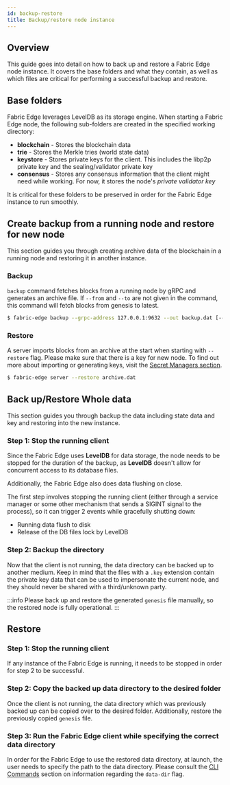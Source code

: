 ```yaml
---
id: backup-restore
title: Backup/restore node instance
---
```


## Overview

This guide goes into detail on how to back up and restore a Fabric Edge node instance.
It covers the base folders and what they contain, as well as which files are critical for performing a successful backup and restore.

## Base folders

Fabric Edge leverages LevelDB as its storage engine.
When starting a Fabric Edge node, the following sub-folders are created in the specified working directory:
* **blockchain** - Stores the blockchain data
* **trie** - Stores the Merkle tries (world state data)
* **keystore** - Stores private keys for the client. This includes the libp2p private key and the sealing/validator private key
* **consensus** - Stores any consensus information that the client might need while working. For now, it stores the node's *private validator key*

It is critical for these folders to be preserved in order for the Fabric Edge instance to run smoothly.

## Create backup from a running node and restore for new node

This section guides you through creating archive data of the blockchain in a running node and restoring it in another instance.

### Backup

`backup` command fetches blocks from a running node by gRPC and generates an archive file. If `--from` and `--to` are not given in the command, this command will fetch blocks from genesis to latest.

```bash
$ fabric-edge backup --grpc-address 127.0.0.1:9632 --out backup.dat [--from 0x0] [--to 0x100]
```

### Restore

A server imports blocks from an archive at the start when starting with `--restore` flag. Please make sure that there is a key for new node. To find out more about importing or generating keys, visit the [Secret Managers section](/docs/configuration/secret-managers/set-up-aws-ssm).

```bash
$ fabric-edge server --restore archive.dat
```

## Back up/Restore Whole data

This section guides you through backup the data including state data and key and restoring into the new instance.

### Step 1: Stop the running client

Since the Fabric Edge uses **LevelDB** for data storage, the node needs to be stopped for the duration of the backup, 
as **LevelDB** doesn't allow for concurrent access to its database files.

Additionally, the Fabric Edge also does data flushing on close.

The first step involves stopping the running client (either through a service manager or some other mechanism that sends a SIGINT signal to the process), 
so it can trigger 2 events while gracefully shutting down:
* Running data flush to disk
* Release of the DB files lock by LevelDB

### Step 2: Backup the directory

Now that the client is not running, the data directory can be backed up to another medium. 
Keep in mind that the files with a `.key` extension contain the private key data that can be used to impersonate the current node,
and they should never be shared with a third/unknown party.

:::info
Please back up and restore the generated `genesis` file manually, so the restored node is fully operational.
::: 

## Restore

### Step 1: Stop the running client

If any instance of the Fabric Edge is running, it needs to be stopped in order for step 2 to be successful.

### Step 2: Copy the backed up data directory to the desired folder

Once the client is not running, the data directory which was previously backed up can be copied over to the desired folder.
Additionally, restore the previously copied `genesis` file.

### Step 3: Run the Fabric Edge client while specifying the correct data directory 

In order for the Fabric Edge to use the restored data directory, at launch, the user needs to specify the path to the 
data directory. Please consult the [CLI Commands](/docs/get-started/cli-commands) section on information regarding the `data-dir` flag.

